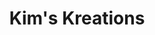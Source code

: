---
title: "Kim's Kreations"
url: /portland/kims-kreations-northeast-sandy-boulevard/
shop: clothes
---